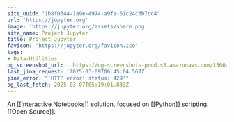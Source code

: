 ```yaml
---
site_uuid: "1b8f0344-1a9e-4974-a9fa-61c24c3b7cc4"
url: 'https://jupyter.org'
image: 'https://jupyter.org/assets/share.png'
site_name: Project Jupyter
title: Project Jupyter
favicon: 'https://jupyter.org/favicon.ico'
tags:
- Data-Utilities
og_screenshot_url:   https://og-screenshots-prod.s3.amazonaws.com/1366x768/80/false/a1829811f634d9915047c422949283263533ef7f468f33ecefa85b40de318a14.jpeg
last_jina_request: '2025-03-09T06:45:04.567Z'
jina_error: "'HTTP error! status: 429'"
og_last_fetch: 2025-03-07T05:19:01.833Z
---
```


An [[Interactive Notebooks]] solution, focused on [[Python]] scripting.  [[Open Source]].



